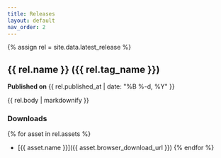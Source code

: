 ```yaml
---
title: Releases
layout: default
nav_order: 2
---
```


{% assign rel = site.data.latest_release %}

## {{ rel.name }} ({{ rel.tag_name }})
**Published on** {{ rel.published_at | date: "%B %-d, %Y" }}

{{ rel.body | markdownify }}

### Downloads
{% for asset in rel.assets %}
- [{{ asset.name }}]({{ asset.browser_download_url }})
{% endfor %}

